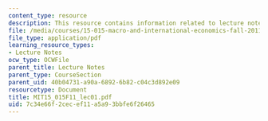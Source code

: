 ```yaml
---
content_type: resource
description: This resource contains information related to lecture notes.
file: /media/courses/15-015-macro-and-international-economics-fall-2011/7c34e66f2cecef11a5a93bbfe6f26465_MIT15_015F11_lec01.pdf
file_type: application/pdf
learning_resource_types:
- Lecture Notes
ocw_type: OCWFile
parent_title: Lecture Notes
parent_type: CourseSection
parent_uid: 40b04731-a90a-6892-6b82-c04c3d892e09
resourcetype: Document
title: MIT15_015F11_lec01.pdf
uid: 7c34e66f-2cec-ef11-a5a9-3bbfe6f26465
---
```

